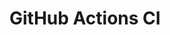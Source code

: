 # GitHub Actions CI



































































































































































































































































































































































































































































































































































































































































































































































































